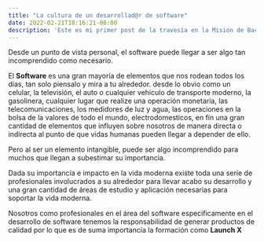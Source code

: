 ```yaml
---
title: "La cultura de un desarrollad@r de software"
date: 2022-02-21T18:16:21-06:00
description: 'Este es mi primer post de la travesía en la Misión de Backend con Node JS de Launch X.'
---
```


Desde un punto de vista personal, el software puede llegar a ser algo tan incomprendido como necesario.

El **Software** es una gran mayoría de elementos que nos rodean todos los días, tan solo piensalo y mira a tu alrededor.
desde lo obvio como un celular, la televisión, el auto o cualquier vehiculo de transporte moderno, la gasolinera, cualquier lugar que realize
una operación monetaría, las telecomunicaciones, los medidores de luz y agua, las operaciones en la bolsa de la valores de todo el mundo,
electrodomesticos, en fín una gran cantidad de elementos que influyen sobre nosotros de manera directa o indirecta al punto de que vidas humanas
pueden llegar a depender de ello.


Pero al ser un elemento intangible, puede ser algo incomprendido para muchos que llegan a subestimar su importancia.


Dada su importancía e impacto en la vida moderna existe toda una seríe de profesionales involucrados a su alrededor para llevar acabo su desarrollo
y una gran cantidad de áreas de estudio y aplicación necesarias para soportar la vida moderna.


Nosotros como profesionales en el área del software especificamente en el desarrollo de software tenemos la responsabilidad de generar productos de calidad por lo que es de suma importancía la formación como **Launch X**

